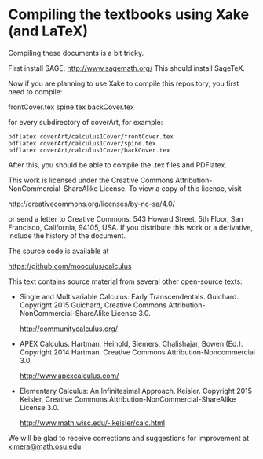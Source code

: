 # Compiling the textbooks using Xake (and LaTeX)

Compiling these documents is a bit tricky. 

First install SAGE: http://www.sagemath.org/
This should install SageTeX.

Now if you are planning to use Xake to compile this repository, you
first need to compile:

frontCover.tex
spine.tex
backCover.tex

for every subdirectory of coverArt, for example:
~~~~
pdflatex coverArt/calculus1Cover/frontCover.tex
pdflatex coverArt/calculus1Cover/spine.tex
pdflatex coverArt/calculus1Cover/backCover.tex
~~~~

After this, you should be able to compile the .tex files and PDFlatex.

This work is licensed under the Creative Commons
Attribution-NonCommercial-ShareAlike License. To view a copy of this
license, visit

  http://creativecommons.org/licenses/by-nc-sa/4.0/

or send a letter to Creative Commons, 543 Howard Street, 5th Floor,
San Francisco, California, 94105, USA. If you distribute this work or
a derivative, include the history of the document.

The source code is available at

  https://github.com/mooculus/calculus

This text contains source material from several other open-source
texts:

* Single and Multivariable Calculus: Early
  Transcendentals. Guichard. Copyright 2015 Guichard, Creative Commons
  Attribution-NonCommercial-ShareAlike License 3.0.

	http://communitycalculus.org/

* APEX Calculus. Hartman, Heinold, Siemers, Chalishajar, Bowen
  (Ed.). Copyright 2014 Hartman, Creative Commons
  Attribution-Noncommercial 3.0.

	http://www.apexcalculus.com/
	
* Elementary Calculus: An Infinitesimal Approach. Keisler. Copyright
  2015 Keisler, Creative Commons Attribution-NonCommercial-ShareAlike
  License 3.0.

	http://www.math.wisc.edu/~keisler/calc.html

We will be glad to receive corrections and suggestions for improvement
at ximera@math.osu.edu
